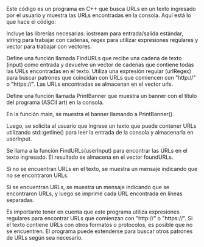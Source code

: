 Este código es un programa en C++ que busca URLs en un texto ingresado por el usuario y muestra las URLs encontradas en la consola. Aquí está lo que hace el código:

Incluye las librerías necesarias: iostream para entrada/salida estándar, string para trabajar con cadenas, regex para utilizar expresiones regulares y vector para trabajar con vectores.

Define una función llamada FindURLs que recibe una cadena de texto (input) como entrada y devuelve un vector de cadenas que contiene todas las URLs encontradas en el texto. Utiliza una expresión regular (urlRegex) para buscar patrones que coincidan con URLs que comiencen con "http://" o "https://". Las URLs encontradas se almacenan en el vector urls.

Define una función llamada PrintBanner que muestra un banner con el título del programa (ASCII art) en la consola.

En la función main, se muestra el banner llamando a PrintBanner().

Luego, se solicita al usuario que ingrese un texto que puede contener URLs utilizando std::getline() para leer la entrada de la consola y almacenarla en userInput.

Se llama a la función FindURLs(userInput) para encontrar las URLs en el texto ingresado. El resultado se almacena en el vector foundURLs.

Si no se encuentran URLs en el texto, se muestra un mensaje indicando que no se encontraron URLs.

Si se encuentran URLs, se muestra un mensaje indicando que se encontraron URLs, y luego se imprime cada URL encontrada en líneas separadas.

Es importante tener en cuenta que este programa utiliza expresiones regulares para encontrar URLs que comienzan con "http://" o "https://". Si el texto contiene URLs con otros formatos o protocolos, es posible que no se encuentren. El programa puede extenderse para buscar otros patrones de URLs según sea necesario.

